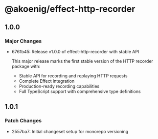 # @akoenig/effect-http-recorder

## 1.0.0

### Major Changes

- 6761b45: Release v1.0.0 of effect-http-recorder with stable API

  This major release marks the first stable version of the HTTP recorder package with:

  - Stable API for recording and replaying HTTP requests
  - Complete Effect integration
  - Production-ready recording capabilities
  - Full TypeScript support with comprehensive type definitions

## 1.0.1

### Patch Changes

- 2557ba7: Initial changeset setup for monorepo versioning
